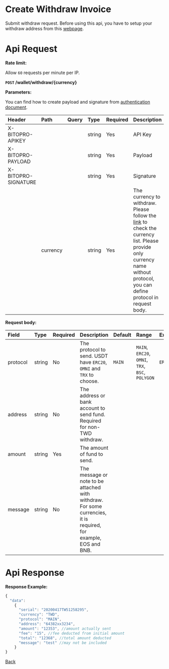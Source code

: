 # Create Withdraw Invoice

Submit withdraw request. Before using this api, you have to setup your withdraw address from this [webpage](https://www.bitopro.com/address).

# Api Request
**Rate limit:**

Allow `60` requests per minute per IP.

**`POST` /wallet/withdraw/{currency}**

**Parameters:**

You can find how to create payload and signature from [authentication document](../../../README.md#api-security-protocol).

| Header              | Path     | Query | Type   | Required | Description                                                                                                  | Default | Range | Example |
| :------------------ | :------- | :---- | :----- | :------- | :----------------------------------------------------------------------------------------------------------- | :------ | :---- | :------ |
| X-BITOPRO-APIKEY    |          |       | string | Yes      | API Key                                                                                |         |       |         |
| X-BITOPRO-PAYLOAD   |          |       | string | Yes      | Payload                                                                               |         |       |         |
| X-BITOPRO-SIGNATURE |          |       | string | Yes      | Signature                                                                           |         |       |         |
|                     | currency |       | string | Yes      | The currency to withdraw. Please follow the [link](https://www.bitopro.com/fees) to check the currency list. Please provide only currency name without protocol, you can define protocol in request body. |         |       | twd, usdt, btc or eth     |

**Request body:**

| Field    | Type   | Required | Description                                                                                                      | Default | Range                                 | Example |
| :------- | :----- | :------- | :--------------------------------------------------------------------------------------------------------------- | :------ | :------------------------------------ | :------ |
| protocol | string | No       | The protocol to send. USDT have `ERC20`, `OMNI` and `TRX` to choose.                                             | `MAIN`  | `MAIN`, `ERC20`, `OMNI`, `TRX`, `BSC`, `POLYGON` | `ERC20` |
| address  | string | No       | The address or bank account to send fund. Required for non-TWD withdraw.                                         |         |                                       |         |
| amount   | string | Yes      | The amount of fund to send.                                                                                      |         |                                       |         |
| message  | string | No       | The message or note to be attached with withdraw. For some currencies, it is required, for example, EOS and BNB. |         |                                       |         |

# Api Response
**Response Example:**

```javascript
{
  "data": 
    {
      "serial": "20200417TW51258295",
      "currency": "TWD",
      "protocol": "MAIN",
      "address": "64382xx3234",
      "amount": "12353", //amount actually sent
      "fee": "15", //fee deducted from initial amount
      "total": "12368", //total amount deducted
      "message": "test" //may not be included 
    }
}
```
[Back](../summary.md)